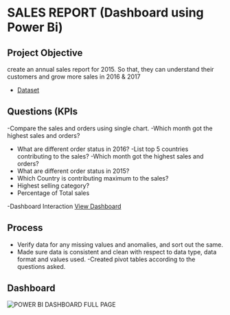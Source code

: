 # SALES REPORT (Dashboard using Power Bi)
## Project Objective
create an annual sales report for 2015. So that, they can understand their customers and grow more sales in 2016 & 2017
- <a href="https://github.com/ashokkamaraj118/Data-analysis-Dashboard">Dataset</a>

## Questions (KPIs
-Compare the sales and orders using single chart.
-Which month got the highest sales and orders?
- What are different order status in 2016?
-List top 5 countries contributing to the sales?
-Which month got the highest sales and orders?
- What are different order status in 2015?
- Which Country is contributing maximum to the sales?
- Highest selling category?
- Percentage of Total sales

-Dashboard Interaction <a href="https://github.com/ashokkamaraj118/Data-analysis-Dashboard/blob/main/POWER%20BI%20DASHBOARD%20FULL%20PAGE.jpg">View Dashboard</a>

## Process
- Verify data for any missing values and anomalies, and sort out the same.
- Made sure data is consistent and clean with respect to data type, data format and values used.
-Created pivot tables according to the questions asked.

## Dashboard
![POWER BI DASHBOARD FULL PAGE](https://github.com/user-attachments/assets/8240cad9-92f7-4bd2-bf38-cb11cfc7ed3b)






